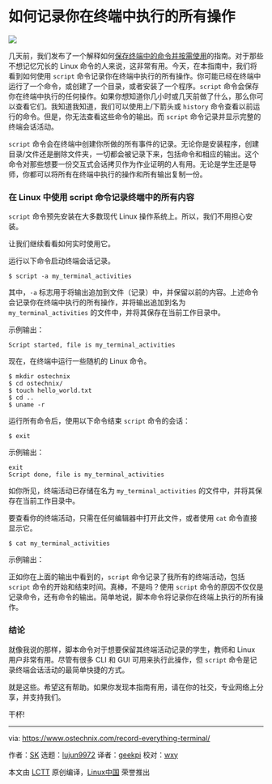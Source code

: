 如何记录你在终端中执行的所有操作
======

![](https://www.ostechnix.com/wp-content/uploads/2017/03/Record-Everything-You-Do-In-Terminal-720x340.png)

几天前，我们发布了一个解释如何[保存终端中的命令并按需使用][1]的指南。对于那些不想记忆冗长的 Linux 命令的人来说，这非常有用。今天，在本指南中，我们将看到如何使用 `script` 命令记录你在终端中执行的所有操作。你可能已经在终端中运行了一个命令，或创建了一个目录，或者安装了一个程序。`script` 命令会保存你在终端中执行的任何操作。如果你想知道你几小时或几天前做了什么，那么你可以查看它们。我知道我知道，我们可以使用上/下箭头或 `history` 命令查看以前运行的命令。但是，你无法查看这些命令的输出。而 `script` 命令记录并显示完整的终端会话活动。

`script` 命令会在终端中创建你所做的所有事件的记录。无论你是安装程序，创建目录/文件还是删除文件夹，一切都会被记录下来，包括命令和相应的输出。这个命令对那些想要一份交互式会话拷贝作为作业证明的人有用。无论是学生还是导师，你都可以将所有在终端中执行的操作和所有输出复制一份。

### 在 Linux 中使用 script 命令记录终端中的所有内容

`script` 命令预先安装在大多数现代 Linux 操作系统上。所以，我们不用担心安装。

让我们继续看看如何实时使用它。

运行以下命令启动终端会话记录。

```
$ script -a my_terminal_activities
```

其中，`-a` 标志用于将输出追加到文件（记录）中，并保留以前的内容。上述命令会记录你在终端中执行的所有操作，并将输出追加到名为 `my_terminal_activities` 的文件中，并将其保存在当前工作目录中。

示例输出：

```
Script started, file is my_terminal_activities
```

现在，在终端中运行一些随机的 Linux 命令。

```
$ mkdir ostechnix
$ cd ostechnix/
$ touch hello_world.txt
$ cd ..
$ uname -r
```

运行所有命令后，使用以下命令结束 `script` 命令的会话：

```
$ exit
```

示例输出：

```
exit
Script done, file is my_terminal_activities
```

如你所见，终端活动已存储在名为 `my_terminal_activities` 的文件中，并将其保存在当前工作目录中。

要查看你的终端活动，只需在任何编辑器中打开此文件，或者使用 `cat` 命令直接显示它。

```
$ cat my_terminal_activities
```

示例输出：

正如你在上面的输出中看到的，`script` 命令记录了我所有的终端活动，包括 `script` 命令的开始和结束时间。真棒，不是吗？使用 `script` 命令的原因不仅仅是记录命令，还有命令的输出。简单地说，脚本命令将记录你在终端上执行的所有操作。

### 结论

就像我说的那样，脚本命令对于想要保留其终端活动记录的学生，教师和 Linux 用户非常有用。尽管有很多 CLI 和 GUI 可用来执行此操作，但 `script` 命令是记录终端会话活动的最简单快捷的方式。

就是这些。希望这有帮助。如果你发现本指南有用，请在你的社交，专业网络上分享，并支持我们。

干杯!

--------------------------------------------------------------------------------

via: https://www.ostechnix.com/record-everything-terminal/

作者：[SK][a]
选题：[lujun9972](https://github.com/lujun9972)
译者：[geekpi](https://github.com/geekpi)
校对：[wxy](https://github.com/wxy)

本文由 [LCTT](https://github.com/LCTT/TranslateProject) 原创编译，[Linux中国](https://linux.cn/) 荣誉推出

[a]:https://www.ostechnix.com/author/sk/
[1]:https://www.ostechnix.com/save-commands-terminal-use-demand/
